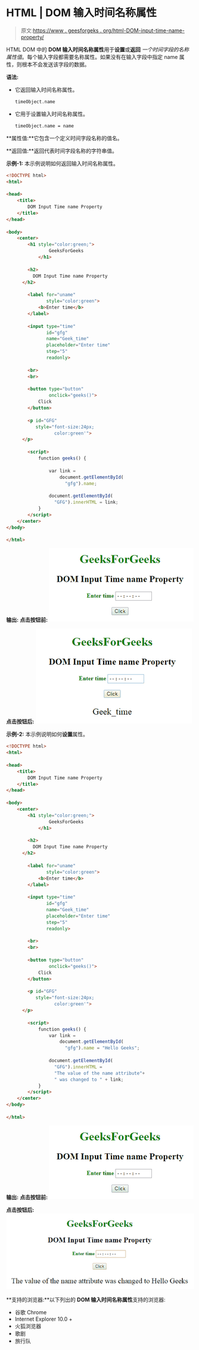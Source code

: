 # HTML | DOM 输入时间名称属性

> 原文:[https://www . geesforgeks . org/html-DOM-input-time-name-property/](https://www.geeksforgeeks.org/html-dom-input-time-name-property/)

HTML DOM 中的 **DOM 输入时间名称属性**用于**设置**或**返回** *一个时间字段的名称属性值*。每个输入字段都需要名称属性。如果没有在输入字段中指定 name 属性，则根本不会发送该字段的数据。

**语法:**

*   它返回输入时间名称属性。

    ```html
    timeObject.name
    ```

*   它用于设置输入时间名称属性。

    ```html
    timeObject.name = name
    ```

**属性值:**它包含一个定义时间字段名称的值名。

**返回值:**返回代表时间字段名称的字符串值。

**示例-1:** 本示例说明如何返回输入时间名称属性。

```html
<!DOCTYPE html>
<html>

<head>
    <title>
        DOM Input Time name Property
    </title>
</head>

<body>
    <center>
        <h1 style="color:green;"> 
                GeeksForGeeks 
            </h1>

        <h2>
          DOM Input Time name Property
      </h2>

        <label for="uname" 
               style="color:green">
            <b>Enter time</b>
        </label>

        <input type="time" 
               id="gfg" 
               name="Geek_time"
               placeholder="Enter time"
               step="5" 
               readonly>

        <br>
        <br>

        <button type="button" 
                onclick="geeks()">
            Click
        </button>

        <p id="GFG" 
           style="font-size:24px;
                  color:green'">
      </p>

        <script>
            function geeks() {

                var link = 
                    document.getElementById(
                      "gfg").name;

                document.getElementById(
                  "GFG").innerHTML = link;
            }
        </script>
    </center>
</body>

</html>
```

**输出:**
**点击按钮前:**
![](img/d7580d91d27b121faa6065d50f6db12d.png)

**点击按钮后:**
![](img/09be037dc3fafb17cd6a3c083e162614.png)

**示例-2:** 本示例说明如何**设置**属性。

```html
<!DOCTYPE html>
<html>

<head>
    <title>
        DOM Input Time name Property
    </title>
</head>

<body>
    <center>
        <h1 style="color:green;"> 
                GeeksForGeeks 
            </h1>

        <h2>
          DOM Input Time name Property
      </h2>

        <label for="uname"
               style="color:green">
            <b>Enter time</b>
        </label>

        <input type="time" 
               id="gfg"
               name="Geek_time" 
               placeholder="Enter time" 
               step="5"
               readonly>

        <br>
        <br>

        <button type="button" 
                onclick="geeks()">
            Click
        </button>

        <p id="GFG" 
           style="font-size:24px;
                  color:green'">
      </p>

        <script>
            function geeks() {
                var link =
                    document.getElementById(
                      "gfg").name = "Hello Geeks";

                document.getElementById(
                  "GFG").innerHTML = 
                  "The value of the name attribute"+
                  " was changed to " + link;
            }
        </script>
    </center>
</body>

</html>
```

**输出:**
**点击按钮前:**
![](img/d7580d91d27b121faa6065d50f6db12d.png)

**点击按钮后:**
![](img/8f800c7e06602ffa3374395752ffeaf3.png)

**支持的浏览器:**以下列出的 **DOM 输入时间名称属性**支持的浏览器:

*   谷歌 Chrome
*   Internet Explorer 10.0 +
*   火狐浏览器
*   歌剧
*   旅行队
